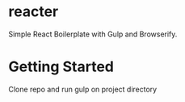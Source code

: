 # reacter
Simple React Boilerplate with Gulp and Browserify.

# Getting Started
Clone repo and run gulp on project directory

